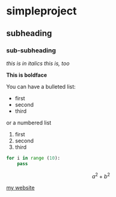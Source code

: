 # simpleproject

## subheading

### sub-subheading

*this is in italics*
_this is, too_

**This is boldface**

You can have a bulleted list:
- first
- second
- third

or a numbered list

1. first
2. second
3. third

```python
for i in range (10):
    pass  
```
$$a^2 + b^2$$

[my website](http://pearsoblab.github.io)



